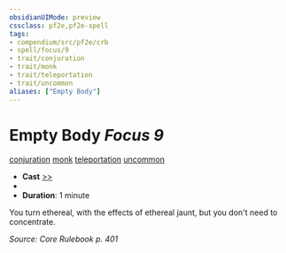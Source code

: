 ```yaml
---
obsidianUIMode: preview
cssclass: pf2e,pf2e-spell
tags:
- compendium/src/pf2e/crb
- spell/focus/9
- trait/conjuration
- trait/monk
- trait/teleportation
- trait/uncommon
aliases: ["Empty Body"]
---
```

# Empty Body *Focus 9*   
[conjuration](conjuration.md "Conjuration School Trait")  [monk](Reference/Rules/Traits/monk.md "Monk Class Trait")  [teleportation](teleportation.md "Teleportation Effect Trait")  [uncommon](uncommon.md "Uncommon Rarity Trait")  

- **Cast** [>>](chapter-9-playing-the-game.md#Actions "Two-Action") 
- 
- **Duration**: 1 minute

You turn ethereal, with the effects of ethereal jaunt, but you don't need to concentrate.

*Source: Core Rulebook p. 401*